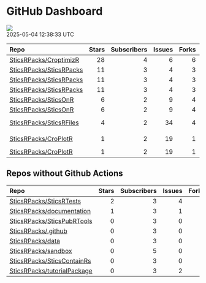 GitHub Dashboard
================

![](https://github.com/SticsRPacks/status/workflows/Render%20Status/badge.svg)  
2025-05-04 12:38:33 UTC

| Repo                                                                  | Stars | Subscribers | Issues | Forks | Status                                                                                                                                                                                                                                                                                                                                                                                                                                                                           | Commit                                                                                                                                                                                |
|:----------------------------------------------------------------------|------:|------------:|-------:|------:|:---------------------------------------------------------------------------------------------------------------------------------------------------------------------------------------------------------------------------------------------------------------------------------------------------------------------------------------------------------------------------------------------------------------------------------------------------------------------------------|:--------------------------------------------------------------------------------------------------------------------------------------------------------------------------------------|
| [SticsRPacks/CroptimizR](https://github.com/SticsRPacks/CroptimizR)   |    28 |           4 |      6 |     6 | [![](https://github.com/SticsRPacks/CroptimizR/workflows/Update%20CITATION.cff/badge.svg)](https://github.com/SticsRPacks/CroptimizR/actions/runs/14751980083)                                                                                                                                                                                                                                                                                                                   | <a href="https://github.com/SticsRPacks/CroptimizR/commit/74868a71a36ccceaeed3e60d98b6dfa7b2be8739" title="Merge pull request #39 from SticsRPacks/update-r-dependency">74868a</a>    |
| [SticsRPacks/SticsRPacks](https://github.com/SticsRPacks/SticsRPacks) |    11 |           3 |      4 |     3 | [![](https://github.com/SticsRPacks/SticsRPacks/workflows/.github/workflows/dependabot.yml/badge.svg)](https://github.com/SticsRPacks/SticsRPacks/actions/runs/12280022686)                                                                                                                                                                                                                                                                                                      | <a href="https://github.com/SticsRPacks/SticsRPacks/commit/02682c83bc6ed7f9b6f980ed166010998dfbb3f7" title="Create dependabot.yml">02682c</a>                                         |
| [SticsRPacks/SticsRPacks](https://github.com/SticsRPacks/SticsRPacks) |    11 |           3 |      4 |     3 | [![](https://github.com/SticsRPacks/SticsRPacks/workflows/R-CMD-check/badge.svg)](https://github.com/SticsRPacks/SticsRPacks/actions/runs/14758962130)                                                                                                                                                                                                                                                                                                                           | <a href="https://github.com/SticsRPacks/SticsRPacks/commit/88f138ce704ecbac2f38e8df93285eb1eda9cb75" title="Update README.Rmd">88f138</a>                                             |
| [SticsRPacks/SticsRPacks](https://github.com/SticsRPacks/SticsRPacks) |    11 |           3 |      4 |     3 | [![](https://github.com/SticsRPacks/SticsRPacks/workflows/Update%20CITATION.cff/badge.svg)](https://github.com/SticsRPacks/SticsRPacks/actions/runs/14755119446)                                                                                                                                                                                                                                                                                                                 | <a href="https://github.com/SticsRPacks/SticsRPacks/commit/deb52d4d810b3b2ccae90f8ddf6e995e6f07852b" title="Merge pull request #60 from SticsRPacks/update-R-dependency">deb52d</a>   |
| [SticsRPacks/SticsOnR](https://github.com/SticsRPacks/SticsOnR)       |     6 |           2 |      9 |     4 | [![](https://github.com/SticsRPacks/SticsOnR/workflows/Update%20CITATION.cff/badge.svg)](https://github.com/SticsRPacks/SticsOnR/actions/runs/13966232021)                                                                                                                                                                                                                                                                                                                       | <a href="https://github.com/SticsRPacks/SticsOnR/commit/126df8c26a3194a81deb57822cc481c07b660763" title="changes from the last release (#50)">126df8</a>                              |
| [SticsRPacks/SticsOnR](https://github.com/SticsRPacks/SticsOnR)       |     6 |           2 |      9 |     4 | [![](https://github.com/SticsRPacks/SticsOnR/workflows/R-CMD-check/badge.svg)](https://github.com/SticsRPacks/SticsOnR/actions/runs/14757810713) [![](https://github.com/SticsRPacks/SticsOnR/workflows/test-coverage/badge.svg)](https://github.com/SticsRPacks/SticsOnR/actions/runs/14757810704)                                                                                                                                                                              | <a href="https://github.com/SticsRPacks/SticsOnR/commit/5fc941a7dd1068226328d6659aa4c0c7882f192d" title="Update README.Rmd (#52)">5fc941</a>                                          |
| [SticsRPacks/SticsRFiles](https://github.com/SticsRPacks/SticsRFiles) |     4 |           2 |     34 |     4 | [![](https://github.com/SticsRPacks/SticsRFiles/workflows/R-CMD-check/badge.svg)](https://github.com/SticsRPacks/SticsRFiles/actions/runs/14757348556) [![](https://github.com/SticsRPacks/SticsRFiles/workflows/test-coverage/badge.svg)](https://github.com/SticsRPacks/SticsRFiles/actions/runs/14757348549) [![](https://github.com/SticsRPacks/SticsRFiles/workflows/Update%20CITATION.cff/badge.svg)](https://github.com/SticsRPacks/SticsRFiles/actions/runs/14757348526) | <a href="https://github.com/SticsRPacks/SticsRFiles/commit/5eb0301c55e7e9aa0bac5af327e8187829f5b659" title="removed useless fun and functions' doc updates (#141)">5eb030</a>         |
| [SticsRPacks/CroPlotR](https://github.com/SticsRPacks/CroPlotR)       |     1 |           2 |     19 |     1 | [![](https://github.com/SticsRPacks/CroPlotR/workflows/R-CMD-check/badge.svg)](https://github.com/SticsRPacks/CroPlotR/actions/runs/14759347750) [![](https://github.com/SticsRPacks/CroPlotR/workflows/test-coverage/badge.svg)](https://github.com/SticsRPacks/CroPlotR/actions/runs/14759347752) [![](https://github.com/SticsRPacks/CroPlotR/workflows/Snapshot%20Comparison/badge.svg)](https://github.com/SticsRPacks/CroPlotR/actions/runs/14759347771)                   | <a href="https://github.com/SticsRPacks/CroPlotR/commit/54ff6253ad305b98ee96218562345f769102d329" title="Merge pull request #62 from SticsRPacks/VEZY-patch-1">54ff62</a>             |
| [SticsRPacks/CroPlotR](https://github.com/SticsRPacks/CroPlotR)       |     1 |           2 |     19 |     1 | [![](https://github.com/SticsRPacks/CroPlotR/workflows/Update%20CITATION.cff/badge.svg)](https://github.com/SticsRPacks/CroPlotR/actions/runs/14755008113)                                                                                                                                                                                                                                                                                                                       | <a href="https://github.com/SticsRPacks/CroPlotR/commit/d30c8a83521b756ad7abbe0cea845c77172fcc56" title="Merge pull request #59 from SticsRPacks/make-tests-work-on-macos">d30c8a</a> |

## Repos without Github Actions

| Repo                                                                          | Stars | Subscribers | Issues | Forks |
|:------------------------------------------------------------------------------|------:|------------:|-------:|------:|
| [SticsRPacks/SticsRTests](https://github.com/SticsRPacks/SticsRTests)         |     2 |           3 |      4 |     1 |
| [SticsRPacks/documentation](https://github.com/SticsRPacks/documentation)     |     1 |           3 |      1 |     0 |
| [SticsRPacks/SticsPubRTools](https://github.com/SticsRPacks/SticsPubRTools)   |     0 |           3 |      0 |     0 |
| [SticsRPacks/.github](https://github.com/SticsRPacks/.github)                 |     0 |           3 |      0 |     0 |
| [SticsRPacks/data](https://github.com/SticsRPacks/data)                       |     0 |           3 |      0 |     0 |
| [SticsRPacks/sandbox](https://github.com/SticsRPacks/sandbox)                 |     0 |           5 |      0 |     0 |
| [SticsRPacks/SticsContainRs](https://github.com/SticsRPacks/SticsContainRs)   |     0 |           3 |      0 |     0 |
| [SticsRPacks/tutorialPackage](https://github.com/SticsRPacks/tutorialPackage) |     0 |           3 |      2 |     0 |
